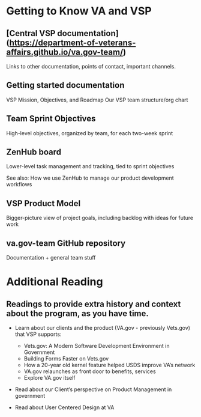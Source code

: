 # Getting to Know VA and VSP

## [Central VSP documentation] (https://department-of-veterans-affairs.github.io/va.gov-team/)
Links to other documentation, points of contact, important channels.

## Getting started documentation
VSP Mission, Objectives, and Roadmap 
Our VSP team structure/org chart

## Team Sprint Objectives
High-level objectives, organized by team, for each two-week sprint

## ZenHub board
Lower-level task management and tracking, tied to sprint objectives

See also: How we use ZenHub to manage our product development workflows

## VSP Product Model
Bigger-picture view of project goals, including backlog with ideas for future work

## va.gov-team GitHub repository
Documentation + general team stuff

# Additional Reading
## Readings to provide extra history and context about the program, as you have time.

- Learn about our clients and the product (VA.gov - previously Vets.gov) that VSP supports:
  - Vets.gov: A Modern Software Development Environment in Government
  - Building Forms Faster on Vets.gov
  - How a 20-year old kernel feature helped USDS improve VA’s network
  - VA.gov relaunches as front door to benefits, services
  - Explore VA.gov itself

- Read about our Client’s perspective on Product Management in government
- Read about User Centered Design at VA
